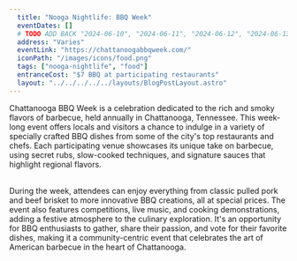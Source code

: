 ```yaml
---
  title: "Nooga Nightlife: BBQ Week"
  eventDates: []
  # TODO ADD BACK "2024-06-10", "2024-06-11", "2024-06-12", "2024-06-13", "2024-06-14", "2024-06-15", "2024-06-16"
  address: "Varies"
  eventLink: "https://chattanoogabbqweek.com/"
  iconPath: "/images/icons/food.png"
  tags: ["nooga-nightlife", "food"]
  entranceCost: "$7 BBQ at participating restaurants"
  layout: "../../../../../layouts/BlogPostLayout.astro"
---
```



Chattanooga BBQ Week is a celebration dedicated to the rich and smoky flavors of barbecue, held annually in Chattanooga, Tennessee. This week-long event offers locals and visitors a chance to indulge in a variety of specially crafted BBQ dishes from some of the city's top restaurants and chefs. Each participating venue showcases its unique take on barbecue, using secret rubs, slow-cooked techniques, and signature sauces that highlight regional flavors.

<br>
During the week, attendees can enjoy everything from classic pulled pork and beef brisket to more innovative BBQ creations, all at special prices. The event also features competitions, live music, and cooking demonstrations, adding a festive atmosphere to the culinary exploration. It's an opportunity for BBQ enthusiasts to gather, share their passion, and vote for their favorite dishes, making it a community-centric event that celebrates the art of American barbecue in the heart of Chattanooga.


